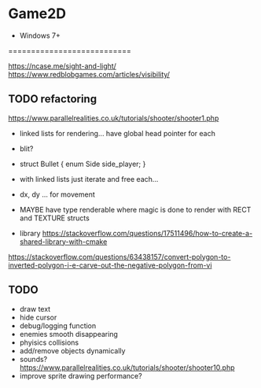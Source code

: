 # Game2D

- Windows 7+

===========================

https://ncase.me/sight-and-light/
https://www.redblobgames.com/articles/visibility/

## TODO refactoring
https://www.parallelrealities.co.uk/tutorials/shooter/shooter1.php
- linked lists for rendering... have global head pointer for each

- blit?
- struct Bullet { enum Side side_player; }
- with linked lists just iterate and free each... 
- dx, dy ... for movement
- MAYBE have type renderable where magic is done to render with RECT and TEXTURE structs
- library https://stackoverflow.com/questions/17511496/how-to-create-a-shared-library-with-cmake


https://stackoverflow.com/questions/63438157/convert-polygon-to-inverted-polygon-i-e-carve-out-the-negative-polygon-from-vi
		
## TODO
- draw text
- hide cursor
- debug/logging function
- enemies smooth disappearing
- phyisics collisions
- add/remove objects dynamically
- sounds? https://www.parallelrealities.co.uk/tutorials/shooter/shooter10.php
- improve sprite drawing performance?
